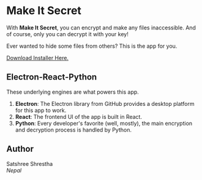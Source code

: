 # Make It Secret

With <b>Make It Secret</b>, you can encrypt and make any files inaccessible. And of course, only you can decrypt it with your key! 
  
Ever wanted to hide some files from others? This is the app for you.  
  
<a href="https://drive.google.com/file/d/1_DAoe4lDgF2DjTfdvirYyQAFF4Se_5zC/view?usp=sharing" target="_blank">Download Installer Here.</a>

## Electron-React-Python
These underlying engines are what powers this app.  
1. <b>Electron</b>: The Electron library from GitHub provides a desktop platform for this app to work.  
2. <b>React</b>: The frontend UI of the app is built in React.  
3. <b>Python</b>: Every developer's favorite (well, mostly), the main encryption and decryption process is handled by Python. 

## Author
Satshree Shrestha  
<i>Nepal</i>